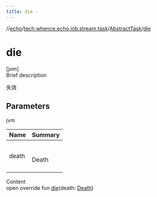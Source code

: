 ```yaml
---
title: die -
---
```

//[echo](../../index.md)/[tech.whence.echo.job.stream.task](../index.md)/[AbstractTask](index.md)/[die](die.md)



# die  
[jvm]  
Brief description  


失效



## Parameters  
  
jvm  
  
|  Name|  Summary| 
|---|---|
| death| <br><br>Death<br><br>
  
  
Content  
open override fun [die](die.md)(death: [Death](../../tech.whence.echo.job.stream.message/-death/index.md))  



